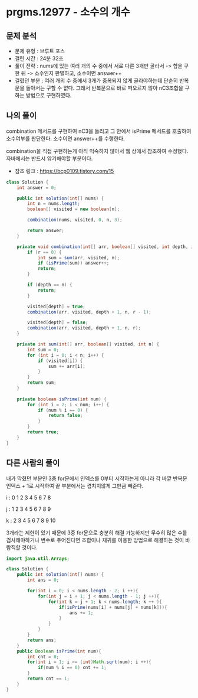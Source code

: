 # prgms.12977 - 소수의 개수

## 문제 분석

- 문제 유형 : 브루트 포스
- 걸린 시간 : 24분 32초
- 풀이 전략 : nums에 있는 여러 개의 수 중에서 서로 다른 3개만 골라서 -> 합을 구한 뒤 -> 소수인지 판별하고, 소수이면 answer++
- 걸렸던 부분 : 여러 개의 수 중에서 3개가 중복되지 않게 골라야하는데 단순히 반복문을 돌아서는 구할 수 없다. 그래서 반복문으로 바로 떠오르지 않아 nC3조합을 구하는 방법으로 구현하였다.

## 나의 풀이

combination 메서드를 구현하여 nC3을 돌리고 그 안에서 isPrime 메서드를 호출하여 소수여부를 판단한다. 소수이면 answer++를 수행한다.

combination을 직접 구현하는게 아직 익숙하지 않아서 웹 상에서 참조하여 수정했다. 자바에서는 반드시 암기해야할 부분이다.

- 참조 링크 : https://bcp0109.tistory.com/15

```java
class Solution {
    int answer = 0;

    public int solution(int[] nums) {
        int n = nums.length;
        boolean[] visited = new boolean[n];

        combination(nums, visited, 0, n, 3);

        return answer;
    }

    private void combination(int[] arr, boolean[] visited, int depth, int n, int r) {
        if (r == 0) {
            int sum = sum(arr, visited, n);
            if (isPrime(sum)) answer++;
            return;
        }

        if (depth == n) {
            return;
        }

        visited[depth] = true;
        combination(arr, visited, depth + 1, n, r - 1);

        visited[depth] = false;
        combination(arr, visited, depth + 1, n, r);
    }

    private int sum(int[] arr, boolean[] visited, int n) {
        int sum = 0;
        for (int i = 0; i < n; i++) {
            if (visited[i]) {
                sum += arr[i];
            }
        }
        return sum;
    }
  
    private boolean isPrime(int num) {
        for (int i = 2; i < num; i++) {
            if (num % i == 0) {
                return false;
            }
        }
        return true;
    }
}
```

## 다른 사람의 풀이

내가 막혔던 부분인 3중 for문에서 인덱스를 0부터 시작하는게 아니라 각 바깥 반복문 인덱스 + 1로 시작하여 끝 부분에서는 겹치지않게 그만큼 빼준다.

i : 0 1 2 3 4 5 6 7 8

j : 1 2 3 4 5 6 7 8 9

k : 2 3 4 5 6 7 8 9 10

3개라는 제한이 있기 때문에 3중 for문으로 충분히 해결 가능하지만 무수히 많은 수를 검사해야하거나 변수로 주어진다면 조합이나 재귀를 이용한 방법으로 해결하는 것이 바람직할 것이다.

```java
import java.util.Arrays;

class Solution {
    public int solution(int[] nums) {
        int ans = 0;

        for(int i = 0; i < nums.length - 2; i ++){
            for(int j = i + 1; j < nums.length - 1; j ++){
                for(int k = j + 1; k < nums.length; k ++ ){
                    if(isPrime(nums[i] + nums[j] + nums[k])){
                        ans += 1;  
                    } 
                }
            }
        }
        return ans;
    }
    public Boolean isPrime(int num){
        int cnt = 0;
        for(int i = 1; i <= (int)Math.sqrt(num); i ++){
            if(num % i == 0) cnt += 1; 
        }
        return cnt == 1;
    }
}

```

